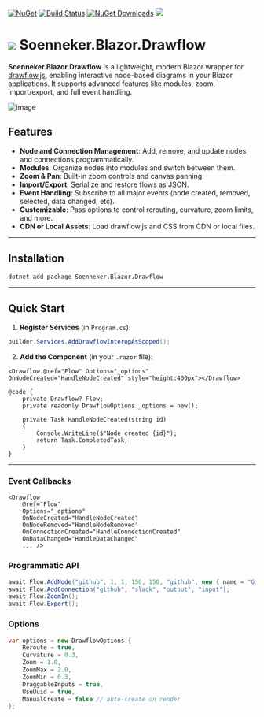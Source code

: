 [![NuGet](https://img.shields.io/nuget/v/soenneker.blazor.drawflow.svg?style=for-the-badge)](https://www.nuget.org/packages/soenneker.blazor.drawflow/)
[![Build Status](https://img.shields.io/github/actions/workflow/status/soenneker/soenneker.blazor.drawflow/publish-package.yml?style=for-the-badge)](https://github.com/soenneker/soenneker.blazor.drawflow/actions/workflows/publish-package.yml)
[![NuGet Downloads](https://img.shields.io/nuget/dt/soenneker.blazor.drawflow.svg?style=for-the-badge)](https://www.nuget.org/packages/soenneker.blazor.drawflow/)
[![](https://img.shields.io/badge/Demo-Live-blueviolet?style=for-the-badge&logo=github)](https://soenneker.github.io/soenneker.blazor.drawflow)

# ![](https://user-images.githubusercontent.com/4441470/224455560-91ed3ee7-f510-4041-a8d2-3fc093025112.png) Soenneker.Blazor.Drawflow

**Soenneker.Blazor.Drawflow** is a lightweight, modern Blazor wrapper for [drawflow.js](https://github.com/jerosoler/Drawflow), enabling interactive node-based diagrams in your Blazor applications. It supports advanced features like modules, zoom, import/export, and full event handling.

![image](https://github.com/user-attachments/assets/cda7f3b8-c440-4dcd-b035-54b2b03f0bef)

## Features

- **Node and Connection Management**: Add, remove, and update nodes and connections programmatically.
- **Modules**: Organize nodes into modules and switch between them.
- **Zoom & Pan**: Built-in zoom controls and canvas panning.
- **Import/Export**: Serialize and restore flows as JSON.
- **Event Handling**: Subscribe to all major events (node created, removed, selected, data changed, etc).
- **Customizable**: Pass options to control rerouting, curvature, zoom limits, and more.
- **CDN or Local Assets**: Load drawflow.js and CSS from CDN or local files.

---

## Installation

```bash
dotnet add package Soenneker.Blazor.Drawflow
```

---

## Quick Start

1. **Register Services** (in `Program.cs`):

```csharp
builder.Services.AddDrawflowInteropAsScoped();
```

2. **Add the Component** (in your `.razor` file):

```razor
<Drawflow @ref="Flow" Options="_options" OnNodeCreated="HandleNodeCreated" style="height:400px"></Drawflow>

@code {
    private Drawflow? Flow;
    private readonly DrawflowOptions _options = new();

    private Task HandleNodeCreated(string id)
    {
        Console.WriteLine($"Node created {id}");
        return Task.CompletedTask;
    }
}
```

---

### Event Callbacks

```razor
<Drawflow
    @ref="Flow"
    Options="_options"
    OnNodeCreated="HandleNodeCreated"
    OnNodeRemoved="HandleNodeRemoved"
    OnConnectionCreated="HandleConnectionCreated"
    OnDataChanged="HandleDataChanged"
    ... />
```

### Programmatic API

```csharp
await Flow.AddNode("github", 1, 1, 150, 150, "github", new { name = "GitHub" }, "<div>GitHub</div>");
await Flow.AddConnection("github", "slack", "output", "input");
await Flow.ZoomIn();
await Flow.Export();
```

### Options

```csharp
var options = new DrawflowOptions {
    Reroute = true,
    Curvature = 0.3,
    Zoom = 1.0,
    ZoomMax = 2.0,
    ZoomMin = 0.3,
    DraggableInputs = true,
    UseUuid = true,
    ManualCreate = false // auto-create on render
};
```
